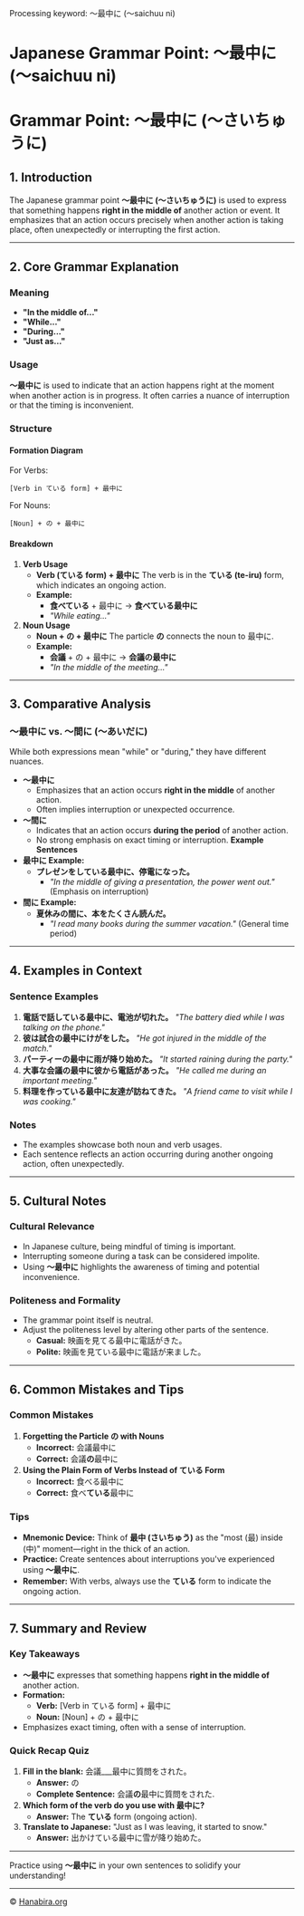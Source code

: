 Processing keyword: ～最中に (～saichuu ni)
# Japanese Grammar Point: ～最中に (～saichuu ni)
# Grammar Point: ～最中に (～さいちゅうに)
## 1. Introduction
The Japanese grammar point **～最中に (～さいちゅうに)** is used to express that something happens **right in the middle of** another action or event. It emphasizes that an action occurs precisely when another action is taking place, often unexpectedly or interrupting the first action.

---
## 2. Core Grammar Explanation
### Meaning
- **"In the middle of..."**
- **"While..."**
- **"During..."**
- **"Just as..."**
### Usage
**～最中に** is used to indicate that an action happens right at the moment when another action is in progress. It often carries a nuance of interruption or that the timing is inconvenient.
### Structure
#### Formation Diagram
For Verbs:
```
[Verb in ている form] + 最中に
```
For Nouns:
```
[Noun] + の + 最中に
```
#### Breakdown
1. **Verb Usage**
   - **Verb (ている form) + 最中に**
     The verb is in the **ている (te-iru)** form, which indicates an ongoing action.
   - **Example:**
     - **食べている** + 最中に → **食べている最中に**
     - *"While eating..."*
2. **Noun Usage**
   - **Noun + の + 最中に**
     The particle **の** connects the noun to 最中に.
   - **Example:**
     - **会議** + の + 最中に → **会議の最中に**
     - *"In the middle of the meeting..."*
---
## 3. Comparative Analysis
### ～最中に vs. ～間に (～あいだに)
While both expressions mean "while" or "during," they have different nuances.
- **～最中に**
  - Emphasizes that an action occurs **right in the middle** of another action.
  - Often implies interruption or unexpected occurrence.
- **～間に**
  - Indicates that an action occurs **during the period** of another action.
  - No strong emphasis on exact timing or interruption.
**Example Sentences**
- **最中に Example:**
  - **プレゼンをしている最中に、停電になった。**
    - *"In the middle of giving a presentation, the power went out."* (Emphasis on interruption)
- **間に Example:**
  - **夏休みの間に、本をたくさん読んだ。**
    - *"I read many books during the summer vacation."* (General time period)
---
## 4. Examples in Context
### Sentence Examples
1. **電話で話している最中に、電池が切れた。**
   *"The battery died while I was talking on the phone."*
2. **彼は試合の最中にけがをした。**
   *"He got injured in the middle of the match."*
3. **パーティーの最中に雨が降り始めた。**
   *"It started raining during the party."*
4. **大事な会議の最中に彼から電話があった。**
   *"He called me during an important meeting."*
5. **料理を作っている最中に友達が訪ねてきた。**
   *"A friend came to visit while I was cooking."*
### Notes
- The examples showcase both noun and verb usages.
- Each sentence reflects an action occurring during another ongoing action, often unexpectedly.
---
## 5. Cultural Notes
### Cultural Relevance
- In Japanese culture, being mindful of timing is important.
- Interrupting someone during a task can be considered impolite.
- Using **～最中に** highlights the awareness of timing and potential inconvenience.
### Politeness and Formality
- The grammar point itself is neutral.
- Adjust the politeness level by altering other parts of the sentence.
  - **Casual:** 映画を見てる最中に電話がきた。
  - **Polite:** 映画を見ている最中に電話が来ました。
---
## 6. Common Mistakes and Tips
### Common Mistakes
1. **Forgetting the Particle の with Nouns**
   - **Incorrect:** 会議最中に
   - **Correct:** 会議**の**最中に
2. **Using the Plain Form of Verbs Instead of ている Form**
   - **Incorrect:** 食べる最中に
   - **Correct:** 食べ**ている**最中に
### Tips
- **Mnemonic Device:** Think of **最中 (さいちゅう)** as the "most (最) inside (中)" moment—right in the thick of an action.
- **Practice:** Create sentences about interruptions you've experienced using **～最中に**.
- **Remember:** With verbs, always use the **ている** form to indicate the ongoing action.
---
## 7. Summary and Review
### Key Takeaways
- **～最中に** expresses that something happens **right in the middle of** another action.
- **Formation:**
  - **Verb:** [Verb in ている form] + 最中に
  - **Noun:** [Noun] + の + 最中に
- Emphasizes exact timing, often with a sense of interruption.
### Quick Recap Quiz
1. **Fill in the blank:** 会議___最中に質問をされた。
   - **Answer:** の
   - **Complete Sentence:** 会議**の**最中に質問をされた.
2. **Which form of the verb do you use with 最中に?**
   - **Answer:** The **ている** form (ongoing action).
3. **Translate to Japanese:** "Just as I was leaving, it started to snow."
   - **Answer:** 出かけている最中に雪が降り始めた。
---
Practice using **～最中に** in your own sentences to solidify your understanding!


---

© [Hanabira.org](https://hanabira.org)
